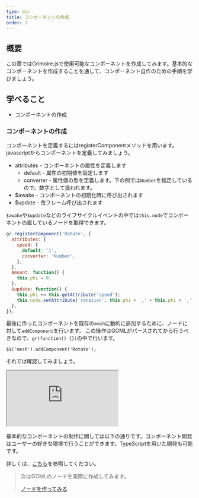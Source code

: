 ```yaml
---
type: doc
title: コンポーネントの作成
order: 7
---
```


## 概要

この章ではGrimoire.jsで使用可能なコンポーネントを作成してみます。基本的なコンポーネントを作成することを通して、コンポーネント自作のための手順を学びましょう。

## 学べること

* コンポーネントの作成

### コンポーネントの作成

コンポーネントを定義するにはregisterComponentメソッドを用います。javascriptからコンポーネントを定義してみましょう。

* attributes - コンポーネントの属性を定義します
    * default - 属性の初期値を設定します
    * converter - 属性値の型を定義します。下の例では`Number`を指定しているので、数字として扱われます。
* $awake - コンポーネントの初期化時に呼び出されます
* $update - 毎フレーム呼び出されます

`$awake`や`$update`などのライフサイクルイベントの中では`this.node`でコンポーネントの属しているノードを取得できます。

```javascript
gr.registerComponent('Rotate', {
  attributes: {
    speed: {
      default: '1',
      converter: 'Number',
    },
  },
  $mount: function() {
    this.phi = 0;
  },
  $update: function() {
    this.phi += this.getAttribute('speed');
    this.node.setAttribute('rotation', this.phi + ',' + this.phi + ',' + this.phi);
  },
});
```

最後に作ったコンポーネントを既存の`mesh`に動的に追加するために、ノードに対して`addComponent`を行います。
この操作はGOMLがパースされてから行うべきなので、`gr(function() {})`の中で行います。

```
$$('mesh').addComponent('Rotate');
```

それでは確認してみましょう。

<iframe class="editor" src="https://grimoiregl.github.io/grimoire.gl-example#t07-01"></iframe>


基本的なコンポーネントの制作に関しては以下の通りです。コンポーネント開発はユーザーの好きな環境で行うことができます。TypeScriptを用いた開発も可能です。


詳しくは、[こちら](/tutorial/13-create-plugin.html)を参照してください。

> 次はGOMLのノードを実際に作成してみます。
>
> [ノードを作ってみる](/tutorial/10-create-node.html)
